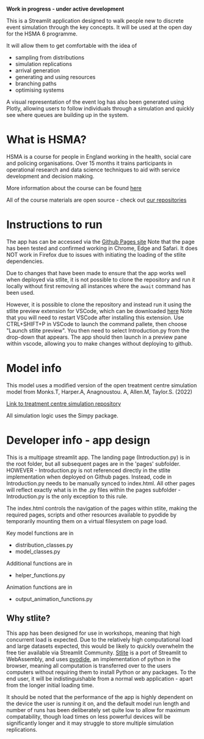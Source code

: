 **Work in progress - under active development**

This is a Streamlit application designed to walk people new to discrete event simulation through the key concepts.
It will be used at the open day for the HSMA 6 programme. 

It will allow them to get comfortable with the idea of
- sampling from distributions
- simulation replications
- arrival generation
- generating and using resources
- branching paths
- optimising systems 

A visual representation of the event log has also been generated using Plotly, allowing users to follow individuals through a simulation and quickly see where queues are building up in the system.

# What is HSMA?

HSMA is a course for people in England working in the health, social care and policing organisations. Over 15 months it trains participants in operational research and data science techniques to aid with service development and decision making. 

More information about the course can be found [here](https://sites.google.com/nihr.ac.uk/hsma)

All of the course materials are open source - check out [our repositories](https://github.com/hsma-programme)  

# Instructions to run
The app has can be accessed via the [Github Pages site](https://hsma-programme.github.io/Teaching_DES_Concepts_Streamlit/) 
Note that the page has been tested and confirmed working in Chrome, Edge and Safari. It does NOT work in Firefox due to issues with initiating the loading of the stlite dependencies.

Due to changes that have been made to ensure that the app works well when deployed via stlite, it is not possible to clone the repository and run it locally without first removing all instances where the `await` command has been used. 

However, it is possible to clone the repository and instead run it using the stlite preview extension for VSCode, which can be downloaded [here](https://marketplace.visualstudio.com/items?itemName=whitphx.vscode-stlite)
Note that you will need to restart VSCode after installing this extension.
Use CTRL+SHIFT+P in VSCode to launch the command pallete, then choose "Launch stlite preview". 
You then need to select Introduction.py from the drop-down that appears. 
The app should then launch in a preview pane within vscode, allowing you to make changes without deploying to github.

# Model info

This model uses a modified version of the open treatment centre simulation model from Monks.T, Harper.A, Anagnoustou. A, Allen.M, Taylor.S. (2022)

[Link to treatment centre simulation repository](https://github.com/TomMonks/treatment-centre-sim/tree/main)

All simulation logic uses the Simpy package.

# Developer info - app design

This is a multipage streamlit app. The landing page (Introduction.py) is in the root folder, but all subsequent pages are in the 'pages' subfolder.
HOWEVER - Introduction.py is not referenced directly in the stlite implementation when deployed on Github pages. Instead, code in Introduction.py needs to be manually synced to index.html.
All other pages will reflect exactly what is in the .py files within the pages subfolder - Introduction.py is the only exception to this rule.

The index.html controls the navigation of the pages within stlite, making the required pages, scripts and other resources available to pyodide by temporarily mounting them on a virtual filesystem on page load.

Key model functions are in
- distribution_classes.py
- model_classes.py

Additional functions are in
- helper_functions.py

Animation functions are in
- output_animation_functions.py


## Why stlite?

This app has been designed for use in workshops, meaning that high concurrent load is expected. Due to the relatively high computational load and large datasets expected, this would be likely to quickly overwhelm the free tier available via Streamlit Community. 
[Stlite](https://github.com/whitphx/stlite) is a port of Streamlit to WebAssembly, and uses [pyodide](https://pyodide.org/en/stable/), an implementation of python in the browser, meaning all computation is transferred over to the users computers without requiring them to install Python or any packages. To the end user, it will be indistinguishable from a normal web application - apart from the longer initial loading time. 

It should be noted that the performance of the app is highly dependent on the device the user is running it on, and the default model run length and number of runs has been deliberately set quite low to allow for maximum compatability, though load times on less powerful devices will be significantly longer and it may struggle to store multiple simulation replications. 